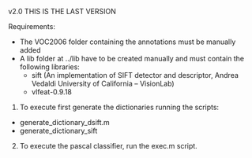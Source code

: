 v2.0
THIS IS THE LAST VERSION 

Requirements:
* The VOC2006 folder containing the annotations must be manually added
* A lib folder at ../lib have to be created manually and must contain the following libraries:
	- sift (An implementation of SIFT detector and descriptor, Andrea Vedaldi University of California – VisionLab)
	- vlfeat-0.9.18


1. To execute first generate the dictionaries running the scripts:
-  generate_dictionary_dsift.m
-  generate_dictionary_sift

2. To execute the pascal classifier, run the exec.m script. 

